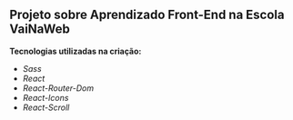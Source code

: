 ## Projeto sobre Aprendizado Front-End na Escola VaiNaWeb

**Tecnologias utilizadas na criação:**

- *Sass*
- *React*
- *React-Router-Dom*
- *React-Icons*
- *React-Scroll*

